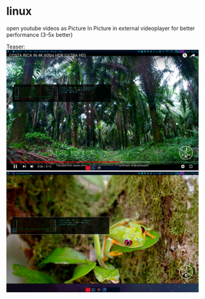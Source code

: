 # linux
 open youtube videos as Picture In Picture in external videoplayer for better performance (3-5x better)

 Teaser:
 ![youtubeHtop](demo/screenshots/youtube_htop.png)
 ![mpvHtop](demo/screenshots/mpv_htop.png)
